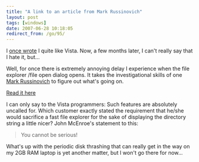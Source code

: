 ```yaml
---
title: "A link to an article from Mark Russinovich"
layout: post
tags: [windows]
date: 2007-06-28 10:18:05
redirect_from: /go/95/
---
```


I [once wrote](/go/93) I quite like Vista. Now, a few months later, I can't really say that I hate it, but...

Well, for once there is extremely annoying delay I experience when the file explorer /file open dialog opens. It takes the investigational skills of one [Mark Russinovich](http://en.wikipedia.org/wiki/Mark_Russinovich) to figure out what's going on.

[Read it here](http://blogs.technet.com/markrussinovich/archive/2006/11/27/532465.aspx)

I can only say to the Vista programmers: Such features are absolutely uncalled for. Which customer exactly stated the requirement that he/she would sacrifice a fast file explorer for the sake of displaying the directory string a little nicer? John McEnroe's statement to this:
> You cannot be serious!

What's up with the periodic disk thrashing that can really get in the way on my 2GB RAM laptop is yet another matter, but I won't go there for now...